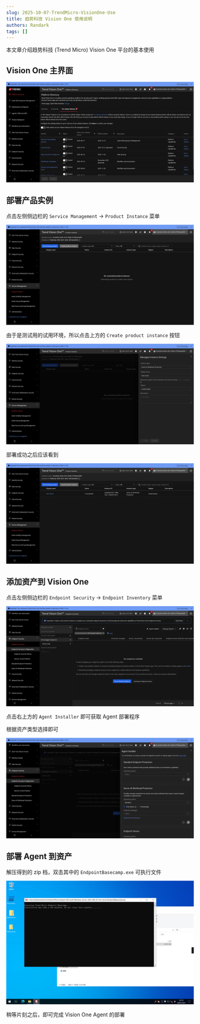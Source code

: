 ```yaml
---
slug: 2025-10-07-TrendMicro-VisionOne-Use
title: 趋势科技 Vision One 使用说明
authors: Randark
tags: []
---
```


本文章介绍趋势科技 (Trend Micro) Vision One 平台的基本使用

<!-- truncate -->

## Vision One 主界面

![img](img/image_20251019-221944.png)

## 部署产品实例

点击左侧侧边栏的 `Service Management` -> `Product Instance` 菜单

![img](img/image_20251026-222649.png)

由于是测试用的试用环境，所以点击上方的 `Create product instance` 按钮

![img](img/image_20251028-222859.png)

部署成功之后应该看到

![img](img/image_20251029-222940.png)

## 添加资产到 Vision One

点击左侧侧边栏的 `Endpoint Security` -> `Endpoint Inventory` 菜单

![img](img/image_20251021-222133.png)

点击右上方的 `Agent Installer` 即可获取 Agent 部署程序

根据资产类型选择即可

![img](img/image_20251024-222443.png)

## 部署 Agent 到资产

解压得到的 zip 档，双击其中的 `EndpointBasecamp.exe` 可执行文件

![img](img/image_20251033-223328.png)

稍等片刻之后，即可完成 Vision One Agent 的部署

